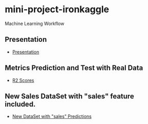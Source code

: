 # mini-project-ironkaggle
Machine Learning Workflow

## Presentation
  - [Presentation](presentation.pdf)

## Metrics Prediction and Test with Real Data
  - [R2 Scores](r2_score.txt)

## New Sales DataSet with "sales" feature included.
  - [New DataSet with "sales" Predictions](data/javier_dastas_sales_predictions.csv)
